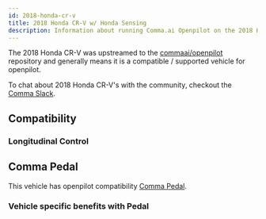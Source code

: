 ```yaml
---
id: 2018-honda-cr-v
title: 2018 Honda CR-V w/ Honda Sensing
description: Information about running Comma.ai Openpilot on the 2018 Honda CR-V w/ Honda Sensing
---
```


The 2018 Honda CR-V was upstreamed to the [commaai/openpilot](https://github.com/commaai/openpilot) repository and generally means it is a compatible / supported vehicle for openpilot.

To chat about 2018 Honda CR-V's with the community, checkout the  [Comma Slack](https://slack.comma.ai).
## Compatibility

### Longitudinal Control



## Comma Pedal

This vehicle has openpilot compatibility [Comma Pedal](/hardware/pedal).

### Vehicle specific benefits with Pedal

